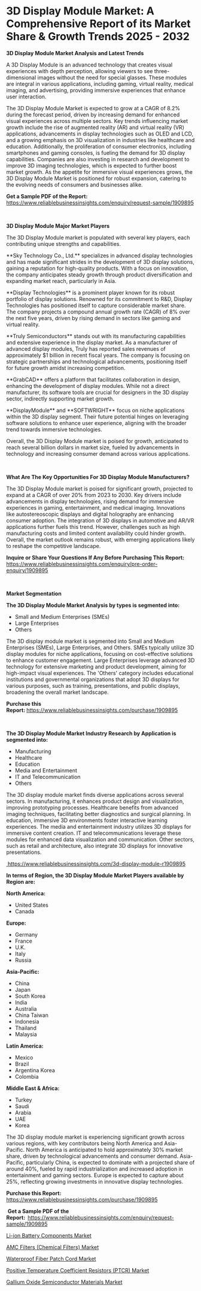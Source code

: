 <p><h1>3D Display Module Market: A Comprehensive Report of its Market Share & Growth Trends 2025 - 2032</h1></p><p><strong>3D Display Module Market Analysis and Latest Trends</strong></p>
<p><p>A 3D Display Module is an advanced technology that creates visual experiences with depth perception, allowing viewers to see three-dimensional images without the need for special glasses. These modules are integral in various applications, including gaming, virtual reality, medical imaging, and advertising, providing immersive experiences that enhance user interaction. </p><p>The 3D Display Module Market is expected to grow at a CAGR of 8.2% during the forecast period, driven by increasing demand for enhanced visual experiences across multiple sectors. Key trends influencing market growth include the rise of augmented reality (AR) and virtual reality (VR) applications, advancements in display technologies such as OLED and LCD, and a growing emphasis on 3D visualization in industries like healthcare and education. Additionally, the proliferation of consumer electronics, including smartphones and gaming consoles, is fueling the demand for 3D display capabilities. Companies are also investing in research and development to improve 3D imaging technologies, which is expected to further boost market growth. As the appetite for immersive visual experiences grows, the 3D Display Module Market is positioned for robust expansion, catering to the evolving needs of consumers and businesses alike.</p></p>
<p><strong>Get a Sample PDF of the Report:&nbsp;</strong> <a href="https://www.reliablebusinessinsights.com/enquiry/request-sample/1909895?utm_campaign=100&utm_medium=2&utm_source=Github&utm_content=ia&utm_term=07042025&utm_id=3d-display-module">https://www.reliablebusinessinsights.com/enquiry/request-sample/1909895</a></p>
<p>&nbsp;</p>
<p><strong>3D Display Module Major Market Players</strong></p>
<p><p>The 3D Display Module market is populated with several key players, each contributing unique strengths and capabilities. </p><p>**Sky Technology Co., Ltd.** specializes in advanced display technologies and has made significant strides in the development of 3D display solutions, gaining a reputation for high-quality products. With a focus on innovation, the company anticipates steady growth through product diversification and expanding market reach, particularly in Asia.</p><p>**Display Technologies** is a prominent player known for its robust portfolio of display solutions. Renowned for its commitment to R&D, Display Technologies has positioned itself to capture considerable market share. The company projects a compound annual growth rate (CAGR) of 8% over the next five years, driven by rising demand in sectors like gaming and virtual reality.</p><p>**Truly Semiconductors** stands out with its manufacturing capabilities and extensive experience in the display market. As a manufacturer of advanced display modules, Truly has reported sales revenues of approximately $1 billion in recent fiscal years. The company is focusing on strategic partnerships and technological advancements, positioning itself for future growth amidst increasing competition.</p><p>**GrabCAD** offers a platform that facilitates collaboration in design, enhancing the development of display modules. While not a direct manufacturer, its software tools are crucial for designers in the 3D display sector, indirectly supporting market growth.</p><p>**DisplayModule** and **SOFTWRIGHT** focus on niche applications within the 3D display segment. Their future potential hinges on leveraging software solutions to enhance user experience, aligning with the broader trend towards immersive technologies.</p><p>Overall, the 3D Display Module market is poised for growth, anticipated to reach several billion dollars in market size, fueled by advancements in technology and increasing consumer demand across various applications.</p></p>
<p>&nbsp;</p>
<p><strong>What Are The Key Opportunities For 3D Display Module Manufacturers?</strong></p>
<p><p>The 3D Display Module market is poised for significant growth, projected to expand at a CAGR of over 20% from 2023 to 2030. Key drivers include advancements in display technologies, rising demand for immersive experiences in gaming, entertainment, and medical imaging. Innovations like autostereoscopic displays and digital holography are enhancing consumer adoption. The integration of 3D displays in automotive and AR/VR applications further fuels this trend. However, challenges such as high manufacturing costs and limited content availability could hinder growth. Overall, the market outlook remains robust, with emerging applications likely to reshape the competitive landscape.</p></p>
<p><strong>Inquire or Share Your Questions If Any Before Purchasing This Report:</strong> <a href="https://www.reliablebusinessinsights.com/enquiry/pre-order-enquiry/1909895?utm_campaign=100&utm_medium=2&utm_source=Github&utm_content=ia&utm_term=07042025&utm_id=3d-display-module">https://www.reliablebusinessinsights.com/enquiry/pre-order-enquiry/1909895</a></p>
<p>&nbsp;</p>
<p><strong>Market Segmentation</strong></p>
<p><strong>The 3D Display Module Market Analysis by types is segmented into:</strong></p>
<p><ul><li>Small and Medium Enterprises (SMEs)</li><li>Large Enterprises</li><li>Others</li></ul></p>
<p><p>The 3D display module market is segmented into Small and Medium Enterprises (SMEs), Large Enterprises, and Others. SMEs typically utilize 3D display modules for niche applications, focusing on cost-effective solutions to enhance customer engagement. Large Enterprises leverage advanced 3D technology for extensive marketing and product development, aiming for high-impact visual experiences. The 'Others' category includes educational institutions and governmental organizations that adopt 3D displays for various purposes, such as training, presentations, and public displays, broadening the overall market landscape.</p></p>
<p><strong>Purchase this Report:&nbsp;</strong><a href="https://www.reliablebusinessinsights.com/purchase/1909895?utm_campaign=100&utm_medium=2&utm_source=Github&utm_content=ia&utm_term=07042025&utm_id=3d-display-module">https://www.reliablebusinessinsights.com/purchase/1909895</a></p>
<p>&nbsp;</p>
<p><strong>The 3D Display Module Market Industry Research by Application is segmented into:</strong></p>
<p><ul><li>Manufacturing</li><li>Healthcare</li><li>Education</li><li>Media and Entertainment</li><li>IT and Telecommunication</li><li>Others</li></ul></p>
<p><p>The 3D display module market finds diverse applications across several sectors. In manufacturing, it enhances product design and visualization, improving prototyping processes. Healthcare benefits from advanced imaging techniques, facilitating better diagnostics and surgical planning. In education, immersive 3D environments foster interactive learning experiences. The media and entertainment industry utilizes 3D displays for immersive content creation. IT and telecommunications leverage these modules for enhanced data visualization and communication. Other sectors, such as retail and architecture, also integrate 3D displays for innovative presentations.</p></p>
<p><a href="https://www.reliablebusinessinsights.com/3d-display-module-r1909895?utm_campaign=100&utm_medium=2&utm_source=Github&utm_content=ia&utm_term=07042025&utm_id=3d-display-module">&nbsp;https://www.reliablebusinessinsights.com/3d-display-module-r1909895</a></p>
<p><strong>In terms of Region, the 3D Display Module Market Players available by Region are:</strong></p>
<p>
    <p> <strong> North America: </strong>
        <ul>
            <li>United States</li>
            <li>Canada</li>
        </ul>
        </p> 
    <p> <strong> Europe: </strong>
        <ul>
            <li>Germany</li>
            <li>France</li>
            <li>U.K.</li>
            <li>Italy</li>
            <li>Russia</li>
        </ul>
        </p> 
    <p> <strong> Asia-Pacific: </strong>
        <ul>
            <li>China</li>
            <li>Japan</li>
            <li>South Korea</li>
            <li>India</li>
            <li>Australia</li>
            <li>China Taiwan</li>
            <li>Indonesia</li>
            <li>Thailand</li>
            <li>Malaysia</li>
        </ul>
        </p> 
    <p> <strong> Latin America: </strong>
        <ul>
            <li>Mexico</li>
            <li>Brazil</li>
            <li>Argentina Korea</li>
            <li>Colombia</li>
        </ul>
        </p> 
    <p> <strong> Middle East & Africa: </strong>
        <ul>
            <li>Turkey</li>
            <li>Saudi</li>
            <li>Arabia</li>
            <li>UAE</li>
            <li>Korea</li>
        </ul>
    </p>
    </p>
<p><p>The 3D display module market is experiencing significant growth across various regions, with key contributors being North America and Asia-Pacific. North America is anticipated to hold approximately 30% market share, driven by technological advancements and consumer demand. Asia-Pacific, particularly China, is expected to dominate with a projected share of around 40%, fueled by rapid industrialization and increased adoption in entertainment and gaming sectors. Europe is expected to capture about 25%, reflecting growing investments in innovative display technologies.</p></p>
<p><strong>Purchase this Report: </strong><a href="https://www.reliablebusinessinsights.com/purchase/1909895?utm_campaign=100&utm_medium=2&utm_source=Github&utm_content=ia&utm_term=07042025&utm_id=3d-display-module">https://www.reliablebusinessinsights.com/purchase/1909895</a></p>
<p>&nbsp;<strong>Get a Sample PDF of the Report:&nbsp;&nbsp;</strong><a href="https://www.reliablebusinessinsights.com/enquiry/request-sample/1909895?utm_campaign=100&utm_medium=2&utm_source=Github&utm_content=ia&utm_term=07042025&utm_id=3d-display-module">https://www.reliablebusinessinsights.com/enquiry/request-sample/1909895</a></p>
<p><strong></strong></p>
<p><p><a href="https://github.com/bauldlimle6h/Market-Research-Report-List-1/blob/main/li-ion-battery-components-market.md?utm_campaign=100&utm_medium=2&utm_source=Github&utm_content=ia&utm_term=07042025&utm_id=3d-display-module">Li-ion Battery Components Market</a></p><p><a href="https://github.com/sternymkere4/Market-Research-Report-List-1/blob/main/amc-filters-chemical-filters-market.md?utm_campaign=100&utm_medium=2&utm_source=Github&utm_content=ia&utm_term=07042025&utm_id=3d-display-module">AMC Filters (Chemical Filters) Market</a></p><p><a href="https://github.com/buseknoden2b/Market-Research-Report-List-1/blob/main/waterproof-fiber-patch-cord-market.md?utm_campaign=100&utm_medium=2&utm_source=Github&utm_content=ia&utm_term=07042025&utm_id=3d-display-module">Waterproof Fiber Patch Cord Market</a></p><p><a href="https://github.com/heinslakey2x/Market-Research-Report-List-1/blob/main/positive-temperature-coefficient-resistors-ptcr-market.md?utm_campaign=100&utm_medium=2&utm_source=Github&utm_content=ia&utm_term=07042025&utm_id=3d-display-module">Positive Temperature Coefficient Resistors (PTCR) Market</a></p><p><a href="https://github.com/shimweummul/Market-Research-Report-List-1/blob/main/gallium-oxide-semiconductor-materials-market.md?utm_campaign=100&utm_medium=2&utm_source=Github&utm_content=ia&utm_term=07042025&utm_id=3d-display-module">Gallium Oxide Semiconductor Materials Market</a></p></p>